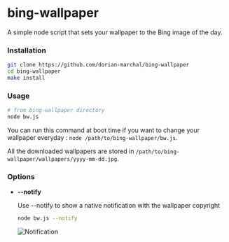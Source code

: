 # bing-wallpaper

A simple node script that sets your wallpaper to the Bing image of the day.

### Installation

```bash
git clone https://github.com/dorian-marchal/bing-wallpaper
cd bing-wallpaper
make install
```

### Usage

```bash
# from bing-wallpaper directory
node bw.js
```

You can run this command at boot time if you want to change your wallpaper everyday : `node /path/to/bing-wallpaper/bw.js`.

All the downloaded wallpapers are stored in `/path/to/bing-wallpaper/wallpapers/yyyy-mm-dd.jpg`.


### Options

- __--notify__

  Use --notify to show a native notification with the wallpaper copyright

  ```bash
  node bw.js --notify
  ```

  ![Notification](https://cloud.githubusercontent.com/assets/6225979/7679455/1a7bd472-fd5d-11e4-937b-10cee4c48239.png)
